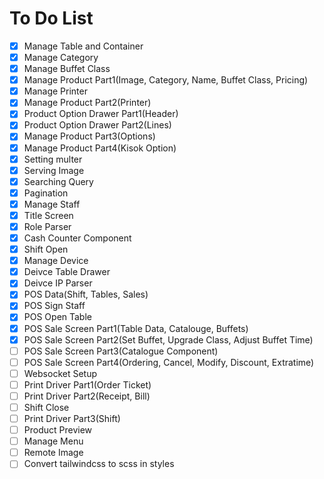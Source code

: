 # To Do List

- [x] Manage Table and Container
- [x] Manage Category
- [x] Manage Buffet Class
- [x] Manage Product Part1(Image, Category, Name, Buffet Class, Pricing)
- [x] Manage Printer
- [x] Manage Product Part2(Printer)
- [x] Product Option Drawer Part1(Header)
- [x] Product Option Drawer Part2(Lines)
- [x] Manage Product Part3(Options)
- [x] Manage Product Part4(Kisok Option)
- [x] Setting multer
- [x] Serving Image
- [x] Searching Query
- [x] Pagination
- [x] Manage Staff
- [x] Title Screen
- [x] Role Parser
- [x] Cash Counter Component
- [x] Shift Open
- [x] Manage Device
- [x] Deivce Table Drawer
- [x] Deivce IP Parser
- [x] POS Data(Shift, Tables, Sales)
- [x] POS Sign Staff
- [x] POS Open Table
- [x] POS Sale Screen Part1(Table Data, Catalouge, Buffets)
- [x] POS Sale Screen Part2(Set Buffet, Upgrade Class, Adjust Buffet Time)
- [ ] POS Sale Screen Part3(Catalogue Component)
- [ ] POS Sale Screen Part4(Ordering, Cancel, Modify, Discount, Extratime)
- [ ] Websocket Setup
- [ ] Print Driver Part1(Order Ticket)
- [ ] Print Driver Part2(Receipt, Bill)
- [ ] Shift Close
- [ ] Print Driver Part3(Shift)
- [ ] Product Preview
- [ ] Manage Menu
- [ ] Remote Image
- [ ] Convert tailwindcss to scss in styles
